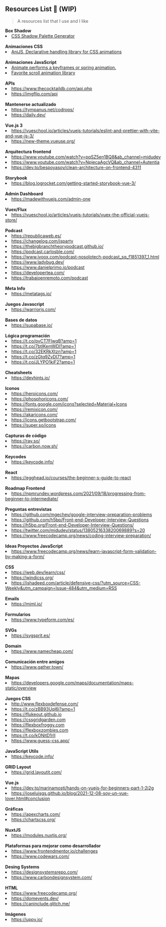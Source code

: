 ## Resources List 🔖  (WIP)
> A resources list that I use and I like


  <span>
    <strong>Box Shadow</strong>
  </span>
  <li><a href="https://www.joshwcomeau.com/shadow-palette/">CSS Shadow Palette Generator</a></li>
  <br>
    
  <span>
    <strong>Animaciones CSS</strong>
  </span>
  <li><a href="https://anijs.github.io/">AniJS, Declarative handling library for CSS animations</a></li>
  <br>
    
  <span>
    <strong>Animaciones JavaScript </strong>
  </span>
  <li><a href="https://popmotion.io/#quick-start-animation">Animate performs a keyframes or spring animation.</a></li><li><a href="https://scrollrevealjs.org/">Favorite scroll animation library</a></li>
  <br>
    
  <span>
    <strong>APIs</strong>
  </span>
  <li><a href="https://www.thecocktaildb.com/api.php">https://www.thecocktaildb.com/api.php</a></li><li><a href="https://imgflip.com/api">https://imgflip.com/api</a></li>
  <br>
    
  <span>
    <strong>Mantenerse actualizado</strong>
  </span>
  <li><a href="https://tympanus.net/codrops/">https://tympanus.net/codrops/</a></li><li><a href="https://daily.dev/">https://daily.dev/</a></li>
  <br>
    
  <span>
    <strong>Vue.js 3</strong>
  </span>
  <li><a href="https://vueschool.io/articles/vuejs-tutorials/eslint-and-prettier-with-vite-and-vue-js-3/">https://vueschool.io/articles/vuejs-tutorials/eslint-and-prettier-with-vite-and-vue-js-3/</a></li><li><a href="https://new-theme.vueuse.org/">https://new-theme.vueuse.org/</a></li>
  <br>
    
  <span>
    <strong>Arquitectura frontend</strong>
  </span>
  <li><a href="https://www.youtube.com/watch?v=pqSZ5en1BQ8&ab_channel=midudev">https://www.youtube.com/watch?v=pqSZ5en1BQ8&ab_channel=midudev</a></li><li><a href="https://www.youtube.com/watch?v=NpjecaAgcVQ&ab_channel=Autentia">https://www.youtube.com/watch?v=NpjecaAgcVQ&ab_channel=Autentia</a></li><li><a href="https://dev.to/bespoyasov/clean-architecture-on-frontend-4311">https://dev.to/bespoyasov/clean-architecture-on-frontend-4311</a></li>
  <br>
    
  <span>
    <strong>Storybook</strong>
  </span>
  <li><a href="https://blog.logrocket.com/getting-started-storybook-vue-3/">https://blog.logrocket.com/getting-started-storybook-vue-3/</a></li>
  <br>
    
  <span>
    <strong>Admin Dashboard</strong>
  </span>
  <li><a href="https://madewithvuejs.com/admin-one">https://madewithvuejs.com/admin-one</a></li>
  <br>
    
  <span>
    <strong>Vuex/Flux</strong>
  </span>
  <li><a href="https://vueschool.io/articles/vuejs-tutorials/vuex-the-official-vuejs-store/">https://vueschool.io/articles/vuejs-tutorials/vuex-the-official-vuejs-store/</a></li>
  <br>
    
  <span>
    <strong>Podcast</strong>
  </span>
  <li><a href="https://republicaweb.es/">https://republicaweb.es/</a></li><li><a href="https://changelog.com/jsparty">https://changelog.com/jsparty</a></li><li><a href="https://thebigbranchtheorypodcast.github.io/">https://thebigbranchtheorypodcast.github.io/</a></li><li><a href="https://podcast.carlosble.com/">https://podcast.carlosble.com/</a></li><li><a href="https://www.ivoox.com/podcast-nosolotech-podcast_sq_f1851397_1.html">https://www.ivoox.com/podcast-nosolotech-podcast_sq_f1851397_1.html</a></li><li><a href="https://www.ladybug.dev/">https://www.ladybug.dev/</a></li><li><a href="https://www.danielprimo.io/podcast">https://www.danielprimo.io/podcast</a></li><li><a href="https://developertea.com/">https://developertea.com/</a></li><li><a href="https://trabajoenremoto.com/podcast">https://trabajoenremoto.com/podcast</a></li>
  <br>
    
  <span>
    <strong>Meta Info</strong>
  </span>
  <li><a href="https://metatags.io/">https://metatags.io/</a></li>
  <br>
    
  <span>
    <strong>Juegos Javascript</strong>
  </span>
  <li><a href="https://warriorjs.com/">https://warriorjs.com/</a></li>
  <br>
    
  <span>
    <strong>Bases de datos</strong>
  </span>
  <li><a href="https://supabase.io/">https://supabase.io/</a></li>
  <br>
    
  <span>
    <strong>Lógica programación</strong>
  </span>
  <li><a href="https://t.co/pvCT7FlwqB?amp=1">https://t.co/pvCT7FlwqB?amp=1</a></li><li><a href="https://t.co/7btIKemWDl?amp=1">https://t.co/7btIKemWDl?amp=1</a></li><li><a href="https://t.co/32EKRkXtzn?amp=1">https://t.co/32EKRkXtzn?amp=1</a></li><li><a href="https://t.co/zGtq9ZvDI7?amp=1">https://t.co/zGtq9ZvDI7?amp=1</a></li><li><a href="https://t.co/JLYPO1kiF2?amp=1">https://t.co/JLYPO1kiF2?amp=1</a></li>
  <br>
    
  <span>
    <strong>Cheatsheets</strong>
  </span>
  <li><a href="https://devhints.io/">https://devhints.io/</a></li>
  <br>
    
  <span>
    <strong>Iconos</strong>
  </span>
  <li><a href="https://heroicons.com/">https://heroicons.com/</a></li><li><a href="https://phosphoricons.com/">https://phosphoricons.com/</a></li><li><a href="https://fonts.google.com/icons?selected=Material+Icons">https://fonts.google.com/icons?selected=Material+Icons</a></li><li><a href="https://remixicon.com/">https://remixicon.com/</a></li><li><a href="https://akaricons.com/">https://akaricons.com/</a></li><li><a href="https://icons.getbootstrap.com/">https://icons.getbootstrap.com/</a></li><li><a href="https://super.so/icons">https://super.so/icons</a></li>
  <br>
    
  <span>
    <strong>Capturas de código </strong>
  </span>
  <li><a href="https://ray.so/">https://ray.so/</a></li><li><a href="https://carbon.now.sh/">https://carbon.now.sh/</a></li>
  <br>
    
  <span>
    <strong>Keycodes</strong>
  </span>
  <li><a href="https://keycode.info/">https://keycode.info/</a></li>
  <br>
    
  <span>
    <strong>React</strong>
  </span>
  <li><a href="https://egghead.io/courses/the-beginner-s-guide-to-react">https://egghead.io/courses/the-beginner-s-guide-to-react</a></li>
  <br>
    
  <span>
    <strong>Roadmap Frontend</strong>
  </span>
  <li><a href="https://npmrundev.wordpress.com/2021/09/18/progressing-from-beginner-to-intermediate/">https://npmrundev.wordpress.com/2021/09/18/progressing-from-beginner-to-intermediate/</a></li>
  <br>
    
  <span>
    <strong>Preguntas entrevistas</strong>
  </span>
  <li><a href="https://github.com/mgechev/google-interview-preparation-problems">https://github.com/mgechev/google-interview-preparation-problems</a></li><li><a href="https://github.com/h5bp/Front-end-Developer-Interview-Questions">https://github.com/h5bp/Front-end-Developer-Interview-Questions</a></li><li><a href="https://h5bp.org/Front-end-Developer-Interview-Questions/">https://h5bp.org/Front-end-Developer-Interview-Questions/</a></li><li><a href="https://twitter.com/midudev/status/1380521633820069889?s=20">https://twitter.com/midudev/status/1380521633820069889?s=20</a></li><li><a href="https://www.freecodecamp.org/news/coding-interview-preparation/">https://www.freecodecamp.org/news/coding-interview-preparation/</a></li>
  <br>
    
  <span>
    <strong>Ideas Proyectos JavaScript</strong>
  </span>
  <li><a href="https://www.freecodecamp.org/news/learn-javascript-form-validation-by-making-a-form/">https://www.freecodecamp.org/news/learn-javascript-form-validation-by-making-a-form/</a></li>
  <br>
    
  <span>
    <strong>CSS</strong>
  </span>
  <li><a href="https://web.dev/learn/css/">https://web.dev/learn/css/</a></li><li><a href="https://windicss.org/">https://windicss.org/</a></li><li><a href="https://ishadeed.com/article/defensive-css/?utm_source=CSS-Weekly&utm_campaign=Issue-484&utm_medium=RSS">https://ishadeed.com/article/defensive-css/?utm_source=CSS-Weekly&utm_campaign=Issue-484&utm_medium=RSS</a></li>
  <br>
    
  <span>
    <strong>Emails</strong>
  </span>
  <li><a href="https://mjml.io/">https://mjml.io/</a></li>
  <br>
    
  <span>
    <strong>Formularios</strong>
  </span>
  <li><a href="https://www.typeform.com/es/">https://www.typeform.com/es/</a></li>
  <br>
    
  <span>
    <strong>SVGs</strong>
  </span>
  <li><a href="https://svgsprit.es/">https://svgsprit.es/</a></li>
  <br>
    
  <span>
    <strong>Domain</strong>
  </span>
  <li><a href="https://www.namecheap.com/">https://www.namecheap.com/</a></li>
  <br>
    
  <span>
    <strong>Comunicación entre amigos</strong>
  </span>
  <li><a href="https://www.gather.town/">https://www.gather.town/</a></li>
  <br>
    
  <span>
    <strong>Mapas</strong>
  </span>
  <li><a href="https://developers.google.com/maps/documentation/maps-static/overview">https://developers.google.com/maps/documentation/maps-static/overview</a></li>
  <br>
    
  <span>
    <strong>Juegos CSS</strong>
  </span>
  <li><a href="http://www.flexboxdefense.com/">http://www.flexboxdefense.com/</a></li><li><a href="https://t.co/zBB93Uql6i?amp=1">https://t.co/zBB93Uql6i?amp=1</a></li><li><a href="https://flukeout.github.io">https://flukeout.github.io</a></li><li><a href="https://cssgridgarden.com">https://cssgridgarden.com</a></li><li><a href="https://flexboxfroggy.com">https://flexboxfroggy.com</a></li><li><a href="https://flexboxzombies.com">https://flexboxzombies.com</a></li><li><a href="https://t.co/kONitD1rll">https://t.co/kONitD1rll</a></li><li><a href="https://www.guess-css.app/">https://www.guess-css.app/</a></li>
  <br>
    
  <span>
    <strong>JavaScript Utils</strong>
  </span>
  <li><a href="https://keycode.info/">https://keycode.info/</a></li>
  <br>
    
  <span>
    <strong>GRID Layout</strong>
  </span>
  <li><a href="https://grid.layoutit.com/">https://grid.layoutit.com/</a></li>
  <br>
    
  <span>
    <strong>Vue.js</strong>
  </span>
  <li><a href="https://dev.to/marinamosti/hands-on-vuejs-for-beginners-part-1-2j2g">https://dev.to/marinamosti/hands-on-vuejs-for-beginners-part-1-2j2g</a></li><li><a href="https://joseluisgs.github.io/blog/2021-12-08-soy-un-vue-lover.html#conclusion">https://joseluisgs.github.io/blog/2021-12-08-soy-un-vue-lover.html#conclusion</a></li>
  <br>
    
  <span>
    <strong>Gráficas</strong>
  </span>
  <li><a href="https://apexcharts.com/">https://apexcharts.com/</a></li><li><a href="https://chartscss.org/">https://chartscss.org/</a></li>
  <br>
    
  <span>
    <strong>NuxtJS</strong>
  </span>
  <li><a href="https://modules.nuxtjs.org/">https://modules.nuxtjs.org/</a></li>
  <br>
    
  <span>
    <strong>Plataformas para mejorar como desarrollador</strong>
  </span>
  <li><a href="https://www.frontendmentor.io/challenges">https://www.frontendmentor.io/challenges</a></li><li><a href="https://www.codewars.com/">https://www.codewars.com/</a></li>
  <br>
    
  <span>
    <strong>Desing Systems</strong>
  </span>
  <li><a href="https://designsystemsrepo.com/">https://designsystemsrepo.com/</a></li><li><a href="https://www.carbondesignsystem.com/">https://www.carbondesignsystem.com/</a></li>
  <br>
    
  <span>
    <strong>HTML</strong>
  </span>
  <li><a href="https://www.freecodecamp.org/">https://www.freecodecamp.org/</a></li><li><a href="https://domevents.dev/">https://domevents.dev/</a></li><li><a href="https://caninclude.glitch.me/">https://caninclude.glitch.me/</a></li>
  <br>
    
  <span>
    <strong>Imágenes</strong>
  </span>
  <li><a href="https://uppy.io/">https://uppy.io/</a></li>
  <br>
    